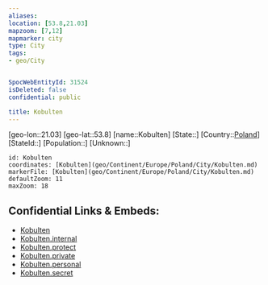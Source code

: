 ```yaml
---
aliases: 
location: [53.8,21.03]
mapzoom: [7,12] 
mapmarker: city 
type: City
tags:
- geo/City


SpocWebEntityId: 31524
isDeleted: false
confidential: public

title: Kobulten
---
```

[geo-lon::21.03]
[geo-lat::53.8]
[name::Kobulten]
[State::]
[Country::[Poland](geo/Continent/Europe/Poland.md)]
[StateId::]
[Population::]
[Unknown::]


```leaflet
id: Kobulten
coordinates: [Kobulten](geo/Continent/Europe/Poland/City/Kobulten.md)
markerFile: [Kobulten](geo/Continent/Europe/Poland/City/Kobulten.md)
defaultZoom: 11 
maxZoom: 18
```


## Confidential Links & Embeds: 
- [Kobulten](../../../../../../_public/geo/Continent/Europe/Poland/City/Kobulten.md) 
- [Kobulten.internal](../../../../../../_internal/geo/Continent/Europe/Poland/City/Kobulten.internal.md) 
- [Kobulten.protect](../../../../../../_protect/geo/Continent/Europe/Poland/City/Kobulten.protect.md) 
- [Kobulten.private](../../../../../../_private/geo/Continent/Europe/Poland/City/Kobulten.private.md) 
- [Kobulten.personal](../../../../../../_personal/geo/Continent/Europe/Poland/City/Kobulten.personal.md) 
- [Kobulten.secret](../../../../../../_secret/geo/Continent/Europe/Poland/City/Kobulten.secret.md) 

